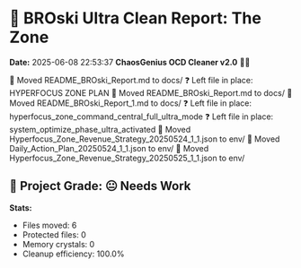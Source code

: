 # 🧹 BROski Ultra Clean Report: The Zone
**Date:** 2025-06-08 22:53:37
**ChaosGenius OCD Cleaner v2.0** 🧠💜

📁 Moved README_BROski_Report.md to docs/
❓ Left file in place: HYPERFOCUS ZONE PLAN
📁 Moved README_BROski_Report.md to docs/
📁 Moved README_BROski_Report_1.md to docs/
❓ Left file in place: hyperfocus_zone_command_central_full_ultra_mode
❓ Left file in place: system_optimize_phase_ultra_activated
📁 Moved Hyperfocus_Zone_Revenue_Strategy_20250524_1_1.json to env/
📁 Moved Daily_Action_Plan_20250524_1_1.json to env/
📁 Moved Hyperfocus_Zone_Revenue_Strategy_20250525_1_1.json to env/

## 🧠 Project Grade: 😐 Needs Work
**Stats:**
- Files moved: 6
- Protected files: 0
- Memory crystals: 0
- Cleanup efficiency: 100.0%